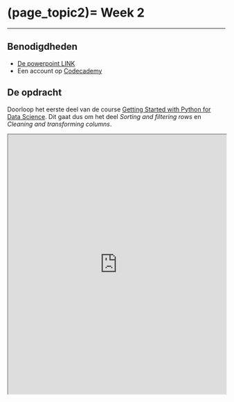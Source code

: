 (page_topic2)=
Week 2 
=======================

---

## Benodigdheden
- [De powerpoint LINK](../../files/stuurinformatie_workshop_2_python_1.pptx)
- Een account op [Codecademy](https://www.codecademy.com/)

## De opdracht

Doorloop het eerste deel van de course [Getting Started with Python for Data Science](https://www.codecademy.com/learn/getting-started-with-python-for-data-science). Dit gaat dus om het deel *Sorting and filtering rows* en *Cleaning and transforming columns*.

<iframe src="https://www.codecademy.com/courses/getting-started-with-python-for-data-science/" width="100%" height="600px" allowfullscreen></iframe>

